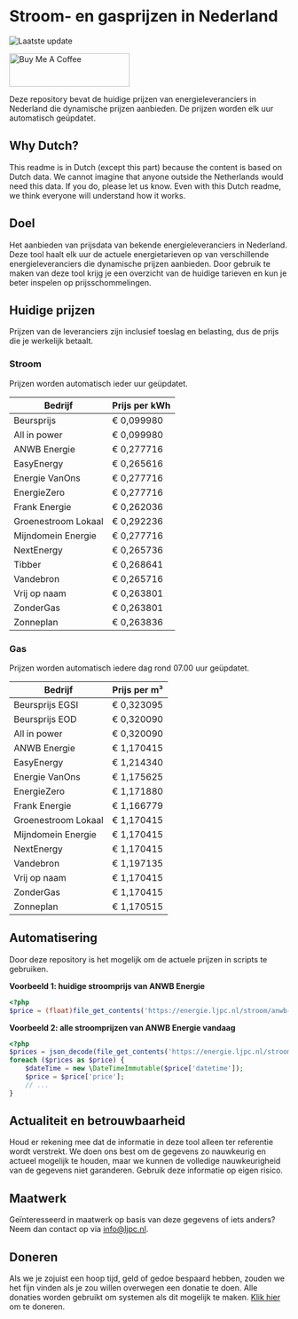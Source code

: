 # Stroom- en gasprijzen in Nederland

![Laatste update](https://img.shields.io/badge/laatste%20update-2025--07--04%2002%3A00%20CET-brightgreen)

<a href="https://www.buymeacoffee.com/Lars-" target="_blank"><img src="https://cdn.buymeacoffee.com/buttons/v2/default-orange.png" alt="Buy Me A Coffee" height="60" style="height: 60px !important;width: 217px !important;" ></a>

Deze repository bevat de huidige prijzen van energieleveranciers in Nederland die dynamische prijzen aanbieden. De prijzen worden elk uur automatisch geüpdatet.

## Why Dutch?

This readme is in Dutch (except this part) because the content is based on Dutch data. We cannot imagine that anyone outside the Netherlands would need this data. If you do, please let us know. Even with this Dutch readme, we think
everyone will understand how it works.

## Doel

Het aanbieden van prijsdata van bekende energieleveranciers in Nederland. Deze tool haalt elk uur de actuele energietarieven op van verschillende energieleveranciers die dynamische prijzen aanbieden. Door gebruik te maken van deze tool
krijg je een overzicht van de huidige tarieven en kun je beter inspelen op prijsschommelingen.

## Huidige prijzen

Prijzen van de leveranciers zijn inclusief toeslag en belasting, dus de prijs die je werkelijk betaalt.

### Stroom

Prijzen worden automatisch ieder uur geüpdatet.

 Bedrijf | Prijs per kWh 
---------|---------------
Beursprijs | € 0,099980
All in power | € 0,099980
ANWB Energie | € 0,277716
EasyEnergy | € 0,265616
Energie VanOns | € 0,277716
EnergieZero | € 0,277716
Frank Energie | € 0,262036
Groenestroom Lokaal | € 0,292236
Mijndomein Energie | € 0,277716
NextEnergy | € 0,265736
Tibber | € 0,268641
Vandebron | € 0,265716
Vrij op naam | € 0,263801
ZonderGas | € 0,263801
Zonneplan | € 0,263836


### Gas

Prijzen worden automatisch iedere dag rond 07.00 uur geüpdatet.

 Bedrijf | Prijs per m³ 
---------|--------------
Beursprijs EGSI | € 0,323095
Beursprijs EOD | € 0,320090
All in power | € 0,320090
ANWB Energie | € 1,170415
EasyEnergy | € 1,214340
Energie VanOns | € 1,175625
EnergieZero | € 1,171880
Frank Energie | € 1,166779
Groenestroom Lokaal | € 1,170415
Mijndomein Energie | € 1,170415
NextEnergy | € 1,170415
Vandebron | € 1,197135
Vrij op naam | € 1,170415
ZonderGas | € 1,170415
Zonneplan | € 1,170515


## Automatisering

Door deze repository is het mogelijk om de actuele prijzen in scripts te gebruiken.

**Voorbeeld 1: huidige stroomprijs van ANWB Energie**

```php
<?php
$price = (float)file_get_contents('https://energie.ljpc.nl/stroom/anwb-energie-nu.txt');

```

**Voorbeeld 2: alle stroomprijzen van ANWB Energie vandaag**

```php
<?php
$prices = json_decode(file_get_contents('https://energie.ljpc.nl/stroom/all-in-power-vandaag.json'),true);
foreach ($prices as $price) {
    $dateTime = new \DateTimeImmutable($price['datetime']);
    $price = $price['price'];
    // ...
}
```

## Actualiteit en betrouwbaarheid

Houd er rekening mee dat de informatie in deze tool alleen ter referentie wordt verstrekt. We doen ons best om de gegevens zo nauwkeurig en actueel mogelijk te houden, maar we kunnen de volledige nauwkeurigheid van de gegevens niet
garanderen. Gebruik deze informatie op eigen risico.

## Maatwerk

Geïnteresseerd in maatwerk op basis van deze gegevens of iets anders? Neem dan contact op
via [info@ljpc.nl](mailto:info@ljpc.nl?subject=Energie%20prijzen).

## Doneren

Als we je zojuist een hoop tijd, geld of gedoe bespaard hebben, zouden we het fijn vinden als je zou willen overwegen een
donatie te doen. Alle donaties worden gebruikt om systemen als dit mogelijk te
maken. [Klik hier](https://www.buymeacoffee.com/Lars-) om te doneren.
